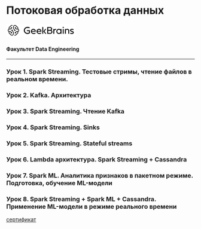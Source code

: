 # Потоковая обработка данных
![](logo.png)
#### Факультет Data Engineering
____
### Урок 1. Spark Streaming. Тестовые стримы, чтение файлов в реальном времени.


### Урок 2. Kafka. Архитектура


### Урок 3. Spark Streaming. Чтение Kafka


### Урок 4. Spark Streaming. Sinks


### Урок 5. Spark Streaming. Stateful streams


### Урок 6. Lambda архитектура. Spark Streaming + Cassandra


### Урок 7. Spark ML. Аналитика признаков в пакетном режиме. Подготовка, обучение ML-модели


### Урок 8. Spark Streaming + Spark ML + Cassandra. Применение ML-модели в режиме реального времени


[сертификат](https://gb.ru/go/o9_K0K)
